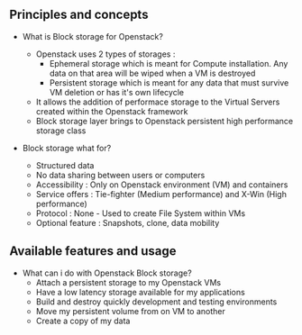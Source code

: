 ## Principles and concepts

* What is Block storage for Openstack?
    * Openstack uses 2 types of storages :
        * Ephemeral storage which is meant for Compute installation. Any data on that area will be wiped when a VM is destroyed
        * Persistent storage which is meant for any data that must survive VM deletion or has it's own lifecycle
    * It allows the addition of performace storage to the Virtual Servers created within the Openstack framework
    * Block storage layer brings to Openstack persistent high performance storage class

* Block storage what for?
    * Structured data
    * No data sharing between users or computers
    * Accessibility : Only on Openstack environment (VM) and containers
    * Service offers : Tie-fighter (Medium performance) and X-Win (High performance)
    * Protocol : None - Used to create File System within VMs
    * Optional feature : Snapshots, clone, data mobility

## Available features and usage

* What can i do with Openstack Block storage?
    * Attach a persistent storage to my Openstack VMs
    * Have a low latency storage available for my applications
    * Build and destroy quickly development and testing environments
    * Move my persistent volume from on VM to another
    * Create a copy of my data